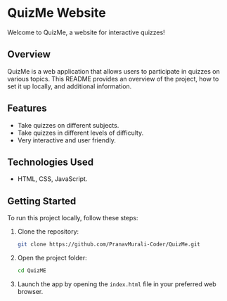 # QuizMe Website

Welcome to QuizMe, a website for interactive quizzes!

## Overview

QuizMe is a web application that allows users to participate in quizzes on various topics. This README provides an overview of the project, how to set it up locally, and additional information.

## Features

- Take quizzes on different subjects.
- Take quizzes in different levels of difficulty.
- Very interactive and user friendly.

## Technologies Used

- HTML, CSS, JavaScript.

## Getting Started

To run this project locally, follow these steps:

1. Clone the repository:

   ```bash
   git clone https://github.com/PranavMurali-Coder/QuizMe.git

2. Open the project folder:
   
   ```bash
   cd QuizME

3. Launch the app by opening the ```index.html``` file in your preferred web browser.
